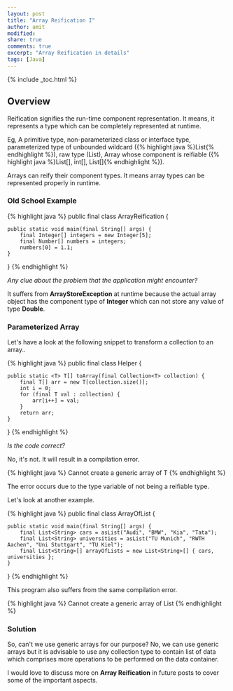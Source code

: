 ```yaml
---
layout: post
title: "Array Reification I"
author: amit
modified:
share: true
comments: true
excerpt: "Array Reification in details"
tags: [Java]
---
```


{% include _toc.html %}

## Overview

Reification signifies the run-time component representation. It means, it represents a type which can be completely represented at runtime.

Eg, A primitive type, non-parameterized class or interface type, parameterized type of unbounded wildcard ({% highlight java %}List<?>{% endhighlight %}), raw type (List), Array whose component is reifiable ({% highlight java %}List<?>[], int[], List[]{% endhighlight %}).

Arrays can reify their component types. It means array types can be represented properly in runtime.

### Old School Example

{% highlight java %}
public final class ArrayReification {

	public static void main(final String[] args) {
		final Integer[] integers = new Integer[5];
		final Number[] numbers = integers;
		numbers[0] = 1.1;
	}

}
{% endhighlight %}

*Any clue about the problem that the application might encounter?*

It suffers from **ArrayStoreException** at runtime because the actual array object has the component type of **Integer** which can not store any value of type **Double**.

### Parameterized Array

Let's have a look at the following snippet to transform a collection to an array..

{% highlight java %}
public final class Helper {

	public static <T> T[] toArray(final Collection<T> collection) {
		final T[] arr = new T[collection.size()];
		int i = 0;
		for (final T val : collection) {
			arr[i++] = val;
		}
		return arr;
	}

}
{% endhighlight %}

*Is the code correct?*

No, it's not. It will result in a compilation error.

{% highlight java %}
Cannot create a generic array of T
{% endhighlight %}

The error occurs due to the type variable of not being a reifiable type. <br />

Let's look at another example.

{% highlight java %}
public final class ArrayOfList {

	public static void main(final String[] args) {
		final List<String> cars = asList("Audi", "BMW", "Kia", "Tata");
		final List<String> universities = asList("TU Munich", "RWTH Aachen", "Uni Stuttgart", "TU Kiel");
		final List<String>[] arrayOfLists = new List<String>[] { cars, universities };
	}
}
{% endhighlight %}

This program also suffers from the same compilation error.

{% highlight java %}
Cannot create a generic array of List<String>
{% endhighlight %}

### Solution

So, can't we use generic arrays for our purpose? No, we can use generic arrays but it is advisable to use any collection type to contain list of data which comprises more operations to be performed on the data container.

I would love to discuss more on **Array Reification** in future posts to cover some of the important aspects.
